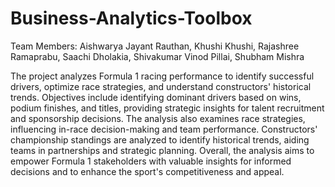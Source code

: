 # Business-Analytics-Toolbox
Team Members: Aishwarya Jayant Rauthan, Khushi Khushi, Rajashree Ramaprabu, Saachi Dholakia, Shivakumar Vinod Pillai, Shubham Mishra

The project analyzes Formula 1 racing performance to identify successful drivers, optimize race strategies, and understand constructors' historical trends. Objectives include identifying dominant drivers based on wins, podium finishes, and titles, providing strategic insights for talent recruitment and sponsorship decisions. The analysis also examines race strategies, influencing in-race decision-making and team performance. Constructors' championship standings are analyzed to identify historical trends, aiding teams in partnerships and strategic planning. Overall, the analysis aims to empower Formula 1 stakeholders with valuable insights for informed decisions and to enhance the sport's competitiveness and appeal.
